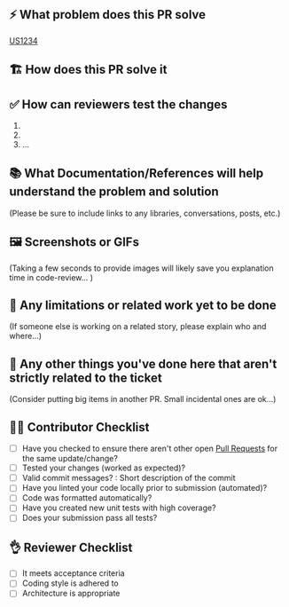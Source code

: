 ## ⚡️ What problem does this PR solve

[US1234](link)
<Explain by answer the question above>

## 🏗 How does this PR solve it

<Explain by answer the question above>

## ✅ How can reviewers test the changes

1. <Setup environment>
1. <Enable toggle>
1. ...

## 📚 What Documentation/References will help understand the problem and solution

(Please be sure to include links to any libraries, conversations, posts, etc.)

## 🖼 Screenshots or GIFs

(Taking a few seconds to provide images will likely save you explanation time in code-review... )

## 🚧 Any limitations or related work yet to be done

(If someone else is working on a related story, please explain who and where...)

## 🚕 Any other things you've done here that aren't strictly related to the ticket

(Consider putting big items in another PR. Small incidental ones are ok...)

## 👷‍♂️ Contributor Checklist

- [ ] Have you checked to ensure there aren't other open [Pull Requests](../pulls) for the same update/change?
- [ ] Tested your changes (worked as expected)?
- [ ] Valid commit messages? <Ticket number>: Short description of the commit
- [ ] Have you linted your code locally prior to submission (automated)?
- [ ] Code was formatted automatically?
- [ ] Have you created new unit tests with high coverage?
- [ ] Does your submission pass all tests?

## 👌 Reviewer Checklist

- [ ] It meets acceptance criteria
- [ ] Coding style is adhered to
- [ ] Architecture is appropriate

